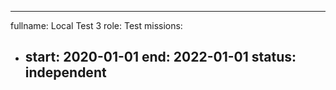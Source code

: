 ---
fullname: Local Test 3
role: Test
missions:
  - start: 2020-01-01
    end: 2022-01-01
    status: independent
    ---
